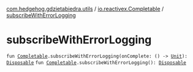 [com.hedgehog.gdzietabiedra.utils](../index.md) / [io.reactivex.Completable](index.md) / [subscribeWithErrorLogging](./subscribe-with-error-logging.md)

# subscribeWithErrorLogging

`fun `[`Completable`](http://reactivex.io/RxJava/javadoc/io/reactivex/Completable.html)`.subscribeWithErrorLogging(onComplete: () -> `[`Unit`](https://kotlinlang.org/api/latest/jvm/stdlib/kotlin/-unit/index.html)`): `[`Disposable`](http://reactivex.io/RxJava/javadoc/io/reactivex/disposables/Disposable.html)
`fun `[`Completable`](http://reactivex.io/RxJava/javadoc/io/reactivex/Completable.html)`.subscribeWithErrorLogging(): `[`Disposable`](http://reactivex.io/RxJava/javadoc/io/reactivex/disposables/Disposable.html)